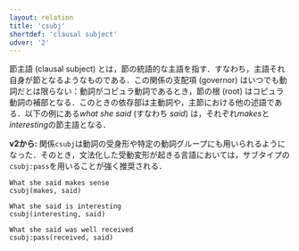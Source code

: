 ```yaml
---
layout: relation
title: 'csubj'
shortdef: 'clausal subject'
udver: '2'
---
```


節主語 (clausal subject) とは，節の統語的な主語を指す．すなわち，主語それ自身が節となるようなものである．この関係の支配項 (governor) はいつでも動詞だとは限らない：動詞がコピュラ動詞であるとき，節の根 (root) はコピュラ動詞の補部となる．このときの依存部は主動詞や，主節における他の述語である．以下の例にある*what she said* (すなわち *said*) は，それぞれ*makes*と*interesting*の節主語となる．

**v2から:** 関係`csubj`は動詞の受身形や特定の動詞グループにも用いられるようになった．そのとき，文法化した受動変形が起きる言語においては，サブタイプの`csubj:pass`を用いることが強く推奨される．

~~~ sdparse
What she said makes sense
csubj(makes, said)
~~~

~~~ sdparse
What she said is interesting
csubj(interesting, said)
~~~

~~~ sdparse
What she said was well received
csubj:pass(received, said)
~~~

